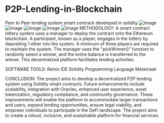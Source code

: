 # P2P-Lending-in-Blockchain
Peer to Peer lending system smart contrack developed in solidity
![image](https://github.com/user-attachments/assets/3aa71656-fcdb-4655-8586-aa3a39f4ab74)
![image](https://github.com/user-attachments/assets/1207194b-93a8-44f3-85cc-16a39dba1991)
![image](https://github.com/user-attachments/assets/2e530df2-14e9-4c38-b955-5a1f846371ed)
![image](https://github.com/user-attachments/assets/72cea624-eb61-43da-a3a7-7245f8d476b9)
![image](https://github.com/user-attachments/assets/2375bf1a-1a5d-4061-8d0d-3d92223eabe6)
METHODOLOGY:
A smart contract lottery system uses a manager to deploy the contract onto the Ethereum blockchain. A participant, known as a player, engages in the lottery by depositing 1 ether into the system. A minimum of three players are required to maintain the system. The manager uses the "pickWinner()" function to randomly select a winner, and the entire balance is transferred to the winner. This decentralized platform facilitates lending activities.

SOFTWARE TOOLS:
Remix IDE
Solidity Programming Language
Metamask 

CONCLUSION:
The project aims to develop a decentralized P2P lending system using Solidity smart contracts. Future enhancements include scalability, integration with Oracles, enhanced user experience, asset tokenization, regulatory compliance, and community governance. These improvements will enable the platform to accommodate larger transactions and users, expand lending opportunities, ensure legal viability, and empower individuals to participate in the DeFi landscape. The project aims to create a robust, inclusive, and sustainable platform for financial services.
